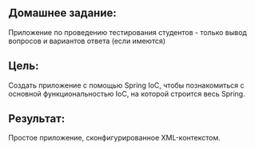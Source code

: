 ## Домашнее задание:
Приложение по проведению тестирования студентов - только вывод вопросов и вариантов ответа (если имеются)

## Цель:
Создать приложение с помощью Spring IoC, чтобы познакомиться с основной функциональностью IoC, на которой строится весь Spring.
## Результат: 
Простое приложение, сконфигурированное XML-контекстом.